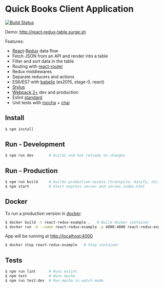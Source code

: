 # Quick Books Client Application

[![Build Status](https://travis-ci.org/alyssaq/react-redux-table-example.png?branch=master)](https://travis-ci.org/alyssaq/react-redux-table-example)

Demo: <http://react-redux-table.surge.sh>

Features:

 * [React](https://facebook.github.io/react)-[Redux](http://redux.js.org) data flow
 * Fetch JSON from an API and render into a table
 * Filter and sort data in the table
 * Routing with [react-router](https://github.com/rackt/react-router)
 * Redux middlewares
 * Separate reducers and actions
 * ES6/ES7 with [babeljs](https://babeljs.io) (es2015, stage-0, react)
 * [Stylus](http://learnboost.github.io/stylus)
 * [Webpack 2+](https://webpack.github.io) dev and production
 * Eslint [standard](http://standardjs.com)
 * Unit tests with [mocha](https://mochajs.org) + [chai](http://chaijs.com)

## Install
```sh
$ npm install
```

## Run - Development
```sh
$ npm run dev       # builds and hot reloads on changes
```

## Run - Production
```sh
$ npm run build     # builds production assets (transpile, minify, etc)
$ npm start         # Start express server and serves index.html
```

## Docker
To run a production version in [docker](https://www.docker.com):
```sh
$ docker build -t react-redux-example .   # Build docker container
$ docker run -d --name react-redux-example -p 4000:4000 react-redux-example  # Run docker container
```
App will be running at <http://localhost:4000>

```sh
$ docker stop react-redux-example   # Stop container
```

## Tests
```sh
$ npm run lint      # Runs eslint
$ npm test          # Runs mocha
$ npm run test:dev  # Run mocha in watch mode
```

